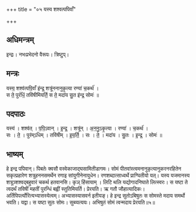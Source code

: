 +++
title = "०५ यस्य शश्वत्पपिवाँ"

+++
## अधिमन्त्रम्
इन्द्रः। नभःप्रभेदनो वैरूपः। त्रिष्टुप्।

## मन्त्रः
यस्य॒ शश्व॑त्पपि॒वाँ इ॑न्द्र॒ शत्रू॑ननानुकृ॒त्या रण्या॑ च॒कर्थ॑ ।  
स ते॒ पुरं॑धिं॒ तवि॑षीमियर्ति॒ स ते॒ मदा॑य सु॒त इ॑न्द्र॒ सोमः॑ ॥

## पदपाठः
यस्य॑ । शश्व॑त् । प॒पि॒ऽवान् । इ॒न्द्र॒ । शत्रू॑न् । अ॒न॒नु॒ऽकृ॒त्या । रण्या॑ । च॒कर्थ॑ ।  
सः । ते॒ । पुर॑म्ऽधिम् । तवि॑षीम् । इ॒य॒र्ति॒ । सः । ते॒ । मदा॑य । सु॒तः । इ॒न्द्र॒ । सोमः॑ ॥

## भाष्यम्
हे इन्द्र पपिवान्। पिबतेः क्वसौ वस्वेकाजाद्घसामितीडागमः। सोमं पीतवांस्त्वमनानुकृत्यानुकरनरहितेन सकृत्प्रहारेण शत्रुहननसमर्थेन रणाइ सांयुगीनेनायुधेन। रणशब्दात्साध्वर्थे प्राग्घितीयो यत्। यस्य यजमानस्य शत्रूञ्शश्वद्बहुवारं चकर्थ हतवानसि। कृञ् हिंसायाम् । लिटि थलि यद्योगादनिघाते लित्स्वरः। स यष्टा ते त्वदर्थं तविषीं महतीं पुरन्धिं बह्वीं स्तुतिमियर्ति। प्रेरयति। ऋ गतौ जौहात्यादिकः। अर्तिपिपर्त्योरित्यभ्यासस्येत्वम्। अभ्यासस्यासवर्न इतीयङ्। हे इन्द्र सुतोऽबिषुतः स सोमस्ते मदाय समर्थो भवति। यद्वा। स यष्टा सुतः सोमः। सुब्व्यत्ययः। अभिषुतं सोमं त्वन्मदाय प्रेरयति॥५॥